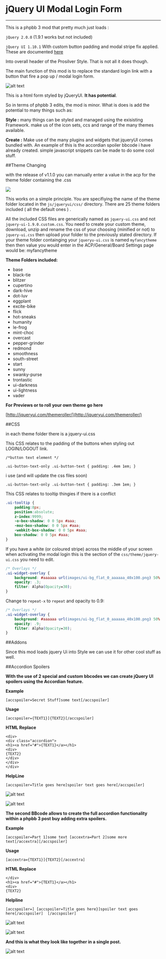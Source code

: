 jQuery UI Modal Login Form
==========================

----------


This is a phpbb 3 mod that pretty much just loads :

`jQuery 2.0.0` (1.9.1 works but not included)

`jQuery UI 1.10.1` With custom button padding and modal stripe fix applied. These are documented [here](https://github.com/randomessence/jqueryUIloginphpbb3mod#css)

Into overall header of the Prosilver Style. That is not all it does though.

The main function of this mod is to replace the standard login link with a button that fire a pop up / modal
login form.

![alt text](https://raw.github.com/randomessence/jqueryUIloginphpbb3mod/master/contrib/examples/form.png)

This is a html form styled by jQueryUI. **It has potential**. 

So in terms of phpbb 3 edits, the mod is minor. What is does is add the potential to many things such as:

**Style :** many things can be styled and managed using the exisisting Framework. make us of the icon sets, ccs and range of the many themes available.

**Create :** Make use of the many plugins and widgets that jqueryUI comes bundled with. An example of this is the accordian spoiler bbcode i have already created. simple javascript snippets can be made to do some cool stuff.

##Theme Changing

with the release of v1.1.0 you can manually enter a value in the acp for the theme folder containing the .css

![](https://raw.github.com/randomessence/jqueryUIloginphpbb3mod/master/contrib/examples/acp.png)

This works on a simple principle. You are specifiying the name of the theme folder located in the `js/jqueryui/css/` directory. There are 25 theme folders included ( all the default ones ) . 

All the included CSS files are generically named as `jquery-ui.css` and not `jquery-ui-1.9.0.custom.css`. You need to create your custom theme, download, unzip and rename the css of your choosing (minified or not) to `jquery-ui.css` then upload your folder to the previously stated directory. If your theme folder containging your `jqueryu-ui.css` is named `myfancytheme` then then value you would enter in the ACP/General/Board Settings page would be: myfancytheme

**Theme Folders included:**

- base
- black-tie
- blitzer
- cupertino
- dark-hive
- dot-luv
- eggplant
- excite-bike
- flick
- hot-sneaks
- humanity
- le-frog
- mint-choc
- overcast
- pepper-grinder
- redmond
- smoothness
- south-street
- start
- sunny
- swanky-purse
- trontastic
- ui-darkness
- ui-lightness
- vader

**For Previews or to roll your own theme go here**

[http://jqueryui.com/themeroller/](http://jqueryui.com/themeroller/)

##CSS

in each theme folder there is a jquery-ui.css

This CSS relates to the padding of the buttons when styling out LOGIN/LOGOUT link.

`/*button text element */`

`.ui-button-text-only .ui-button-text { padding: .4em 1em; }`

i use (and will update the css files soon)

`.ui-button-text-only .ui-button-text { padding: .3em 1em; }`

This CSS relates to tooltip thingies if there is a conflict

```css
.ui-tooltip {
	padding:8px;
	position:absolute;
	z-index:9999;
	-o-box-shadow: 0 0 5px #aaa;
	-moz-box-shadow: 0 0 5px #aaa;
	-webkit-box-shadow: 0 0 5px #aaa;
	box-shadow: 0 0 5px #aaa;
}
```

If you have a white (or coloured stripe) across the middle of your screen when activating the modal login this is the section of the `css/theme/jquery-ui.css` you need to edit.

```css
/* Overlays */
.ui-widget-overlay {
	background: #aaaaaa url(images/ui-bg_flat_0_aaaaaa_40x100.png) 50% 50% repeat-x;
	opacity: .3;
	filter: Alpha(Opacity=30);
}
```
Change to `repeat-x` to `repeat` and opacity to 0.9:

```css
/* Overlays */
.ui-widget-overlay {
	background: #aaaaaa url(images/ui-bg_flat_0_aaaaaa_40x100.png) 50% 50% repeat;
	opacity: .9;
	filter: Alpha(Opacity=30);
}
```

##Addons

Since this mod loads jquery Ui into Style we can use it for other cool stuff as well. 

##Accordion Spoilers

**With the use of 2 special and custom bbcodes we can create jQuery UI spoilers using the Accordian feature.**

**Example**

`[accspoiler=Secret Stuff]some text[/accspoiler]`

**Usage**

`[accspoiler={TEXT1}]{TEXT2}[/accspoiler]`

**HTML Replace**

```
<div>
<div class="accordion">
<h1><a href="#">{TEXT1}</a></h1>
<div>
{TEXT2}
</div>
</div>
</div>
```

**HelpLine**

`[accspoiler=Title goes here]spoiler text goes here[/accspoiler]`

![alt text](https://raw.github.com/randomessence/jqueryUIloginphpbb3mod/master/contrib/examples/spoiler1.png)

![alt text](https://raw.github.com/randomessence/jqueryUIloginphpbb3mod/master/contrib/examples/spoiler2.png)

**The second BBcode allows to create the full accordion functionality within a phpbb 3 post buy adding extra spoilers.**

**Example**

`[accspoiler=Part 1]some text [accextra=Part 2]some more text[/accextra][/accspoiler]`

**Usage**

`[accextra={TEXT1}]{TEXT2}[/accextra]`

**HTML Replace**

```
</div>
<h1><a href="#">{TEXT1}</a></h1>
<div>
{TEXT2}
```

**Helpline**

 `[accspoiler=] [accspoiler=Title goes here}]spoiler text goes here[/accspoiler]  [/accspoiler]`

![alt text](https://raw.github.com/randomessence/jqueryUIloginphpbb3mod/master/contrib/examples/extra1.png)

![alt text](https://raw.github.com/randomessence/jqueryUIloginphpbb3mod/master/contrib/examples/extra2.png)

**And this is what they look like together in a single post.**

![alt text](https://raw.github.com/randomessence/jqueryUIloginphpbb3mod/master/contrib/examples/full.png)